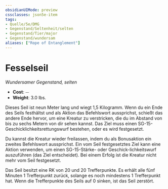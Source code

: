 ```yaml
---
obsidianUIMode: preview
cssclasses: json5e-item
tags:
- Quelle/5e/DMG
- Gegenstand/Seltenheit/selten
- Gegenstand/Tier/major
- Gegenstand/wundersam
aliases: ["Rope of Entanglement"]
---
```

# Fesselseil
*Wundersamer Gegenstand, selten*  

- **Cost**: ⏤
- **Weight**: 3.0 lbs.

Dieses Seil ist neun Meter lang und wiegt 1,5 Kilogramm. Wenn du ein Ende des Seils festhältst und als Aktion das Befehlswort aussprichst, schießt das andere Ende hervor, um eine Kreatur zu verstricken, die du im Abstand von bis zu sechs Metern von dir sehen kannst. Das Ziel muss einen SG-15-Geschicklichkeitsrettungswurf bestehen, oder es wird festgesetzt.

Du kannst die Kreatur wieder freilassen, indem du als Bonusaktion ein zweites Befehlswort aussprichst. Ein vom Seil festgesetztes Ziel kann eine Aktion verwenden, um einen SG-15-Stärke- oder Geschick-lichkeitswurf auszuführen (das Ziel entscheidet). Bei einem Erfolg ist die Kreatur nicht mehr vom Seil festgesetzt.

Das Seil besitzt eine RK von 20 und 20 Trefferpunkte. Es erhält alle fünf Minuten 1 Trefferpunkt zurück, solange es noch mindestens 1 Trefferpunkt hat. Wenn die Trefferpunkte des Seils auf 0 sinken, ist das Seil zerstört.